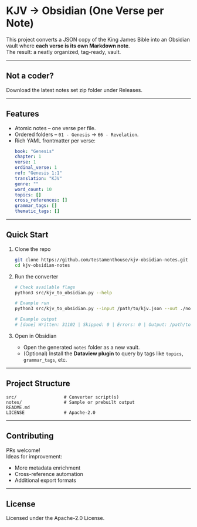 # KJV → Obsidian (One Verse per Note)

This project converts a JSON copy of the King James Bible into an Obsidian vault where **each verse is its own Markdown note**.  
The result: a neatly organized, tag-ready, vault.

---

## Not a coder?

Download the latest notes set zip folder under Releases.

---

## Features

- Atomic notes – one verse per file.  
- Ordered folders – `01 - Genesis` → `66 - Revelation`.  
- Rich YAML frontmatter per verse:
  ```yaml
  book: "Genesis"
  chapter: 1
  verse: 1
  ordinal_verse: 1
  ref: "Genesis 1:1"
  translation: "KJV"
  genre: ""
  word_count: 10
  topics: []
  cross_references: []
  grammar_tags: []
  thematic_tags: []
  ```

---

## Quick Start

1. Clone the repo
   ```bash
   git clone https://github.com/testamenthouse/kjv-obsidian-notes.git
   cd kjv-obsidian-notes
   ```

2. Run the converter
   ```bash
   # Check available flags
   python3 src/kjv_to_obsidian.py --help

   # Example run
   python3 src/kjv_to_obsidian.py --input /path/to/kjv.json --out ./notes-output
   
   # Example output
   # [done] Written: 31102 | Skipped: 0 | Errors: 0 | Output: /path/to/notes/export

   ```


4. Open in Obsidian  
   - Open the generated `notes` folder as a new vault.  
   - (Optional) Install the **Dataview plugin** to query by tags like `topics`, `grammar_tags`, etc.

---

## Project Structure

```
src/                  # Converter script(s)
notes/                # Sample or prebuilt output
README.md
LICENSE               # Apache-2.0
```

---

## Contributing

PRs welcome!  
Ideas for improvement:
- More metadata enrichment  
- Cross-reference automation  
- Additional export formats  

---

## License

Licensed under the Apache-2.0 License.  
